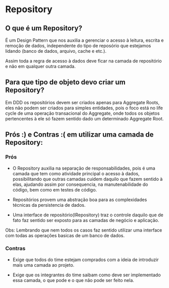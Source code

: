 # Repository

## O que é um Repository?
É um Design Pattern que nos auxilia a gerenciar o acesso à leitura, escrita e remoção de dados, independente do tipo de reposório que estejamos lidando (banco de dados, arquivo, cache e etc.).

Assim toda a regra de acesso à dados deve ficar na camada de repositório e não em qualquer outra camada.

## Para que tipo de objeto devo criar um Repository?
Em DDD os repositórios devem ser criados apenas para Aggregate Roots, eles não podem ser criados para simples entidades, pois o foco está no life cycle de uma operação transacional do Aggregate, onde todos os objetos pertencentes à ele só fazem sentido dado um determinado Aggregate Root.


## Prós :) e Contras :( em utilizar uma camada de Repository:
### Prós
- O Repository auxilia na separação de responsabilidades, pois é uma camada que tem como atividade principal o acesso à dados, possibilitando que outras camadas cuidem daquilo que fazem sentido à elas, ajudando assim por consequencia, na manutenabilidade do código, bem como em testes de código.

- Repositórios provem uma abstração boa para as complexidades técnicas da persistencia de dados.

- Uma interface de repositório(IRepository<T>) traz o controle daquilo que de fato faz sentido ser exposto para as camadas de negócio e aplicação. 
  
Obs:
  Lembrando que nem todos os casos faz sentido utilizar uma interface com todas as operações basicas de um banco de dados.
  
### Contras
- Exige que todos do time estejam comprados com a ideia de introduzir mais uma camada ao projeto.

- Exige que os integrantes do time saibam como deve ser implementado essa camada, o que pode e o que não pode ser feito nela.
